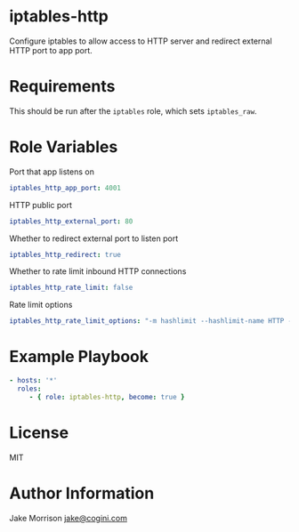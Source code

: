 # iptables-http

Configure iptables to allow access to HTTP server and redirect external HTTP
port to app port.

# Requirements

This should be run after the `iptables` role, which sets `iptables_raw`.

# Role Variables

Port that app listens on
```yaml
iptables_http_app_port: 4001
```

HTTP public port
```yaml
iptables_http_external_port: 80
```

Whether to redirect external port to listen port
```yaml
iptables_http_redirect: true
```

Whether to rate limit inbound HTTP connections
```yaml
iptables_http_rate_limit: false
```

Rate limit options
```yaml
iptables_http_rate_limit_options: "-m hashlimit --hashlimit-name HTTP --hashlimit 5/minute --hashlimit-burst 10 --hashlimit-mode srcip --hashlimit-htable-expire 300000"
```

# Example Playbook

```yaml
- hosts: '*'
  roles:
     - { role: iptables-http, become: true }
```

# License

MIT

# Author Information

Jake Morrison <jake@cogini.com>
